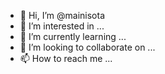 - 👋 Hi, I’m @mainisota
- 👀 I’m interested in ...
- 🌱 I’m currently learning ...
- 💞️ I’m looking to collaborate on ...
- 📫 How to reach me ...

<!---
mainisota/mainisota is a ✨ special ✨ repository because its `README.md` (this file) appears on your GitHub profile.
You can click the Preview link to take a look at your changes.
--->
